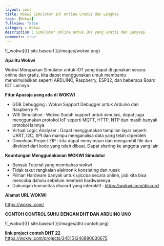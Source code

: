 ```yaml
---
layout: post
title: Wokwi Simulator IOT Online Gratis dan Lengkap
tags: [Wokwi]
fullview: false
category : Wokwi
description : Simulator Online untuk IOT yang Gratis dan Lengkap
comments: true
---
```


![_wokwi]({{ site.baseurl }}/images/wokwi.png)

**Apa Itu Wokwi**

Wokwi Merupakan Simulator untuk IOT yang dapat di gunakan secara online dan gratis, kita dapat menggunakan untuk membantu mensimulasikan seperti
ARDUINO, Raspberry, ESP32, dan beberapa Board IOT Lainnya

**Fitur Apasaja yang ada di WOKWI**

* GDB Debugging : Wokwi Support Debugger untuk Arduino dan Raspberry Pi
* Wifi Simulation : Wokwi Sudah support untuk simulasi, dapat juga menggunakan protokol IoT seperti MQTT, HTTP, NTP dan masih banyak protokol lainnya
* Virtual Logic Analyzer : Dapat menggunakan tampilan layar seperti UART, I2C, SPI dan mampu menganalisa data yang telah diperoleh
* Download Project ZIP : kita dapat menyimpan dan mengambil file dan direktori dari kode yang telah dibuat. Dapat sharing ke anggota yang lain


**Keuntungan Menggunakanan WOKWI Simulator**
* Banyak Tutorial yang membahas wokwi
* Tidak takut rangkaian elektronik konsleting dan rusak
* Pilihan Hardware banyak untuk ujicoba secara online, jadi kita bisa mencoba dahulu sebelum membeli hardwarenya
* Dukungan komunitas discord yang interaktif : https://wokwi.com/discord

**Alamat URL WOKWI**

https://wokwi.com/

**CONTOH CONTROL SUHU DENGAN DHT DAN ARDUINO UNO**

<script src="https://gist.github.com/wanwanvm/91376d02650e6ab3efa0661b355986ec.js"></script>

![_wokwi]({{ site.baseurl }}/images/dht contoh.png)


**link project contoh DHT 22**
https://wokwi.com/projects/345151340890030675




